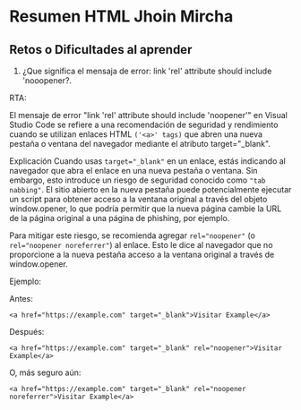 # Resumen HTML Jhoin Mircha

## Retos o Dificultades al aprender

1. ¿Que significa el mensaja de error: link 'rel' attribute should include 'nooopener?.

RTA: 

El mensaje de error "link 'rel' attribute should include 'noopener'" en Visual Studio Code se refiere a una recomendación de seguridad y rendimiento cuando se utilizan enlaces HTML `('<a>' tags)` que abren una nueva pestaña o ventana del navegador mediante el atributo target="_blank".

Explicación
Cuando usas `target="_blank"` en un enlace, estás indicando al navegador que abra el enlace en una nueva pestaña o ventana. Sin embargo, esto introduce un riesgo de seguridad conocido como `"tab nabbing"`. El sitio abierto en la nueva pestaña puede potencialmente ejecutar un script para obtener acceso a la ventana original a través del objeto window.opener, lo que podría permitir que la nueva página cambie la URL de la página original a una página de phishing, por ejemplo.

Para mitigar este riesgo, se recomienda agregar `rel="noopener"` (o `rel="noopener noreferrer"`) al enlace. Esto le dice al navegador que no proporcione a la nueva pestaña acceso a la ventana original a través de window.opener.

Ejemplo:

Antes:

`<a href="https://example.com" target="_blank">Visitar Example</a>`

Después:

`<a href="https://example.com" target="_blank" rel="noopener">Visitar Example</a>`

O, más seguro aún:

`<a href="https://example.com" target="_blank" rel="noopener noreferrer">Visitar Example</a>
`


